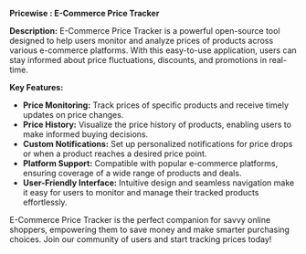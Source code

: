 
**Pricewise : E-Commerce Price Tracker**

**Description:**
E-Commerce Price Tracker is a powerful open-source tool designed to help users monitor and analyze prices of products across various e-commerce platforms. With this easy-to-use application, users can stay informed about price fluctuations, discounts, and promotions in real-time.

**Key Features:**
- **Price Monitoring:** Track prices of specific products and receive timely updates on price changes.
- **Price History:** Visualize the price history of products, enabling users to make informed buying decisions.
- **Custom Notifications:** Set up personalized notifications for price drops or when a product reaches a desired price point.
- **Platform Support:** Compatible with popular e-commerce platforms, ensuring coverage of a wide range of products and deals.
- **User-Friendly Interface:** Intuitive design and seamless navigation make it easy for users to monitor and manage their tracked products effortlessly.

E-Commerce Price Tracker is the perfect companion for savvy online shoppers, empowering them to save money and make smarter purchasing choices. Join our community of users and start tracking prices today!



